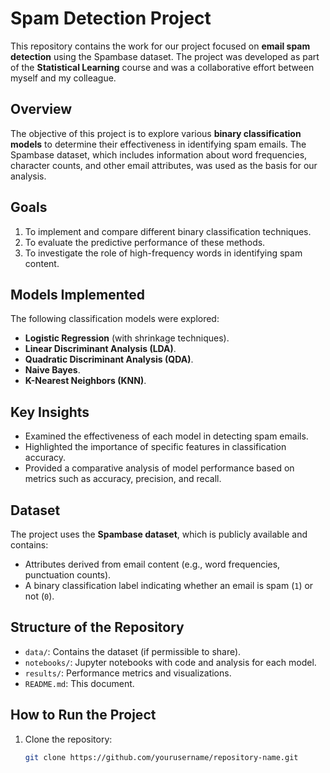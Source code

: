 # Spam Detection Project  

This repository contains the work for our project focused on **email spam detection** using the Spambase dataset. The project was developed as part of the **Statistical Learning** course and was a collaborative effort between myself and my colleague.  

## Overview  

The objective of this project is to explore various **binary classification models** to determine their effectiveness in identifying spam emails. The Spambase dataset, which includes information about word frequencies, character counts, and other email attributes, was used as the basis for our analysis.  

## Goals  

1. To implement and compare different binary classification techniques.  
2. To evaluate the predictive performance of these methods.  
3. To investigate the role of high-frequency words in identifying spam content.  

## Models Implemented  

The following classification models were explored:  

- **Logistic Regression** (with shrinkage techniques).  
- **Linear Discriminant Analysis (LDA)**.  
- **Quadratic Discriminant Analysis (QDA)**.  
- **Naive Bayes**.  
- **K-Nearest Neighbors (KNN)**.  

## Key Insights  

- Examined the effectiveness of each model in detecting spam emails.  
- Highlighted the importance of specific features in classification accuracy.  
- Provided a comparative analysis of model performance based on metrics such as accuracy, precision, and recall.  

## Dataset  

The project uses the **Spambase dataset**, which is publicly available and contains:  
- Attributes derived from email content (e.g., word frequencies, punctuation counts).  
- A binary classification label indicating whether an email is spam (`1`) or not (`0`).  

## Structure of the Repository  

- `data/`: Contains the dataset (if permissible to share).  
- `notebooks/`: Jupyter notebooks with code and analysis for each model.  
- `results/`: Performance metrics and visualizations.  
- `README.md`: This document.  

## How to Run the Project  

1. Clone the repository:  
   ```bash
   git clone https://github.com/yourusername/repository-name.git
